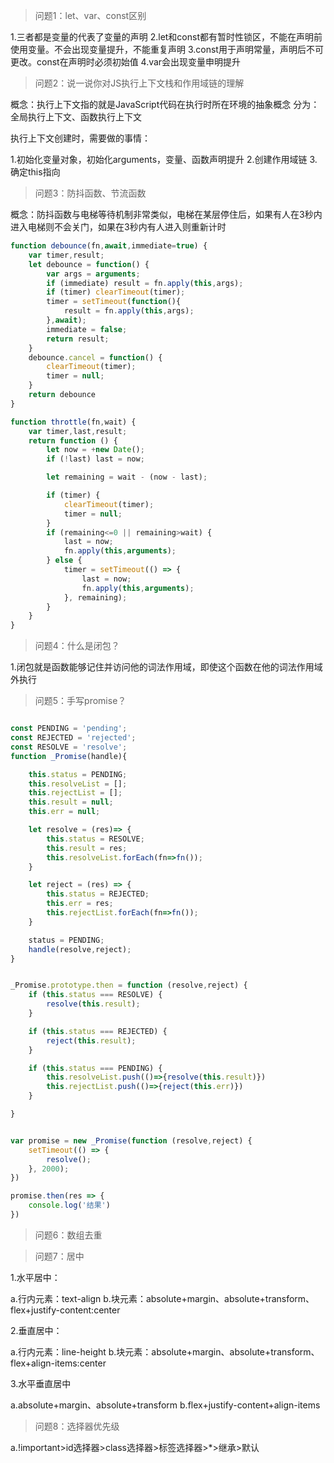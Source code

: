 > 问题1：let、var、const区别

1.三者都是变量的代表了变量的声明
2.let和const都有暂时性锁区，不能在声明前使用变量。不会出现变量提升，不能重复声明
3.const用于声明常量，声明后不可更改。const在声明时必须初始值
4.var会出现变量申明提升


> 问题2：说一说你对JS执行上下文栈和作用域链的理解

概念：执行上下文指的就是JavaScript代码在执行时所在环境的抽象概念
分为：全局执行上下文、函数执行上下文

执行上下文创建时，需要做的事情：

1.初始化变量对象，初始化arguments，变量、函数声明提升
2.创建作用域链
3.确定this指向


> 问题3：防抖函数、节流函数

概念：防抖函数与电梯等待机制非常类似，电梯在某层停住后，如果有人在3秒内进入电梯则不会关门，如果在3秒内有人进入则重新计时

``` js
function debounce(fn,await,immediate=true) {
    var timer,result;
    let debounce = function() {
        var args = arguments;
        if (immediate) result = fn.apply(this,args);
        if (timer) clearTimeout(timer);
        timer = setTimeout(function(){
            result = fn.apply(this,args);
        },await);
        immediate = false;
        return result;
    }
    debounce.cancel = function() {
        clearTimeout(timer);
        timer = null;
    }
    return debounce
}

function throttle(fn,wait) {
    var timer,last,result;
    return function () {
        let now = +new Date();
        if (!last) last = now;

        let remaining = wait - (now - last);

        if (timer) {
            clearTimeout(timer);
            timer = null;
        }
        if (remaining<=0 || remaining>wait) {
            last = now;
            fn.apply(this,arguments);
        } else {
            timer = setTimeout(() => {
                last = now;
                fn.apply(this,arguments);
            }, remaining);
        }
    }
}
```

> 问题4：什么是闭包？

1.闭包就是函数能够记住并访问他的词法作用域，即使这个函数在他的词法作用域外执行


> 问题5：手写promise？

```js

const PENDING = 'pending';
const REJECTED = 'rejected';
const RESOLVE = 'resolve';
function _Promise(handle){

    this.status = PENDING;
    this.resolveList = [];
    this.rejectList = [];
    this.result = null;
    this.err = null;

    let resolve = (res)=> {
        this.status = RESOLVE;
        this.result = res;
        this.resolveList.forEach(fn=>fn());
    }

    let reject = (res) => {
        this.status = REJECTED;
        this.err = res;
        this.rejectList.forEach(fn=>fn());
    }

    status = PENDING;
    handle(resolve,reject);
}


_Promise.prototype.then = function (resolve,reject) {
    if (this.status === RESOLVE) {
        resolve(this.result);
    }

    if (this.status === REJECTED) {
        reject(this.result);
    }

    if (this.status === PENDING) {
        this.resolveList.push(()=>{resolve(this.result)})
        this.rejectList.push(()=>{reject(this.err)})
    }

}


var promise = new _Promise(function (resolve,reject) {
    setTimeout(() => {
        resolve();
    }, 2000);
})

promise.then(res => {
    console.log('结果')
})

```


> 问题6：数组去重


> 问题7：居中


1.水平居中：

a.行内元素：text-align
b.块元素：absolute+margin、absolute+transform、flex+justify-content:center

2.垂直居中：

a.行内元素：line-height
b.块元素：absolute+margin、absolute+transform、flex+align-items:center

3.水平垂直居中

a.absolute+margin、absolute+transform
b.flex+justify-content+align-items


> 问题8：选择器优先级

a.!important>id选择器>class选择器>标签选择器>*>继承>默认


